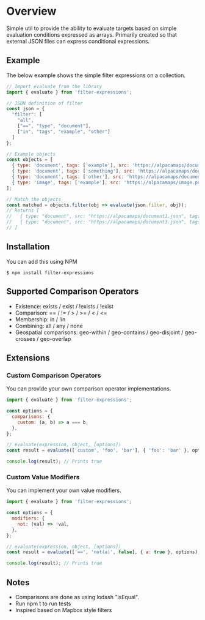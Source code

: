 # Overview

Simple util  to provide the ability to evaluate targets based on simple evaluation conditions expressed as arrays. Primarily created so that external JSON files can express conditional expressions.

## Example

The below example shows the simple filter expressions on a collection.

```javascript
// Import evaluate from the library
import { evaluate } from 'filter-expressions';

// JSON definition of filter
const json = {
  "filter": [
    "all",
    ["==", "type", "document"],
    ["in", "tags", "example", "other"]
  ]
};

// Example objects
const objects = [
  { type: 'document', tags: ['example'], src: 'https://alpacamaps/document1.json' },
  { type: 'document', tags: ['something'], src: 'https://alpacamaps/document2.json' },
  { type: 'document', tags: ['other'], src: 'https://alpacamaps/document3.json' },
  { type: 'image', tags: ['example'], src: 'https://alpacamaps/image.png' }
];

// Match the objects
const matched = objects.filter(obj => evaluate(json.filter, obj));
// Returns [
//   { type: "document", src: "https://alpacamaps/document1.json", tags: ["example"] },
//   { type: "document", src: "https://alpacamaps/document3.json", tags: ["other"] }
// ]
```

## Installation

You can add this using NPM

```
$ npm install filter-expressions
```

## Supported Comparison Operators

* Existence: exists / exist / !exists / !exist
* Comparison: == / != / > / >= / < / <=
* Membership: in / !in
* Combining: all / any / none
* Geospatial comparisons: geo-within / geo-contains / geo-disjoint / geo-crosses / geo-overlap

## Extensions

### Custom Comparison Operators

You can provide your own comparison operator implementations.

```javascript
import { evaluate } from 'filter-expressions';

const options = {
  comparisons: {
    custom: (a, b) => a === b,
  },
};

// evaluate(expression, object, [options])
const result = evaluate(['custom', 'foo', 'bar'], { 'foo': 'bar' }, options);

console.log(result); // Prints true
```

### Custom Value Modifiers

You can implement your own value modifiers.

```javascript
import { evaluate } from 'filter-expressions';

const options = {
  modifiers: {
    not: (val) => !val,
  },
};

// evaluate(expression, object, [options])
const result = evaluate(['==', 'not(a)', false], { a: true }, options);

console.log(result); // Prints true
```

## Notes

* Comparisons are done as using lodash "isEqual".
* Run npm t to run tests
* Inspired based on Mapbox style filters
